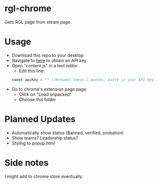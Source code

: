 # rgl-chrome
 Gets RGL page from steam page.

# Usage
* Download this repo to your desktop
* Navigate to [here](https://steamcommunity.com/dev/apikey) to obtain an API key.
* Open "content.js" in a text editor
    * Edit this line:
    ```js
    const apiKey = "" //Between these 2 quotes, paste in your API key.
    ```
* Go to chrome's extension page page.
    * Click on "Load unpacked"
    * Choose this folder

# Planned Updates
* Automatically show status (Banned, verified, probation)
* Show teams? Leadership status?
* Styling to popup.html

# Side notes
I might add to chrome store eventually.
